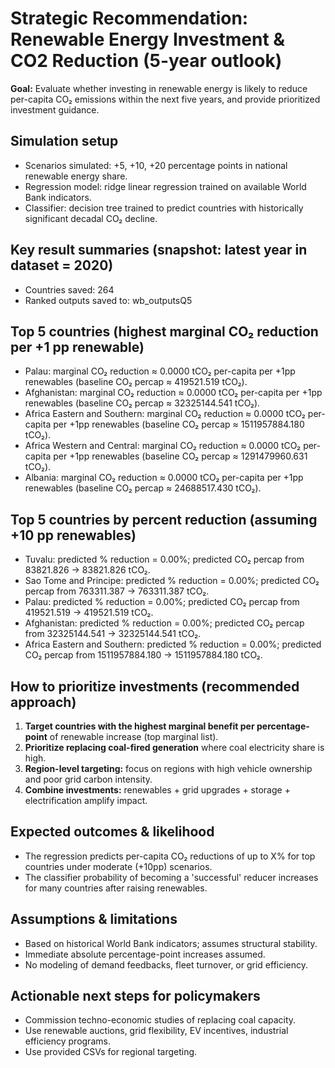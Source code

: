 # Strategic Recommendation: Renewable Energy Investment & CO2 Reduction (5-year outlook)

**Goal:** Evaluate whether investing in renewable energy is likely to reduce per-capita CO₂ emissions within the next five years, and provide prioritized investment guidance.

## Simulation setup
- Scenarios simulated: +5, +10, +20 percentage points in national renewable energy share.
- Regression model: ridge linear regression trained on available World Bank indicators.
- Classifier: decision tree trained to predict countries with historically significant decadal CO₂ decline.

## Key result summaries (snapshot: latest year in dataset = 2020)

- Countries saved: 264
- Ranked outputs saved to: wb_outputsQ5

## Top 5 countries (highest marginal CO₂ reduction per +1 pp renewable)
- Palau: marginal CO₂ reduction ≈ 0.0000 tCO₂ per-capita per +1pp renewables (baseline CO₂ percap ≈ 419521.519 tCO₂).
- Afghanistan: marginal CO₂ reduction ≈ 0.0000 tCO₂ per-capita per +1pp renewables (baseline CO₂ percap ≈ 32325144.541 tCO₂).
- Africa Eastern and Southern: marginal CO₂ reduction ≈ 0.0000 tCO₂ per-capita per +1pp renewables (baseline CO₂ percap ≈ 1511957884.180 tCO₂).
- Africa Western and Central: marginal CO₂ reduction ≈ 0.0000 tCO₂ per-capita per +1pp renewables (baseline CO₂ percap ≈ 1291479960.631 tCO₂).
- Albania: marginal CO₂ reduction ≈ 0.0000 tCO₂ per-capita per +1pp renewables (baseline CO₂ percap ≈ 24688517.430 tCO₂).

## Top 5 countries by percent reduction (assuming +10 pp renewables)
- Tuvalu: predicted % reduction = 0.00%; predicted CO₂ percap from 83821.826 -> 83821.826 tCO₂.
- Sao Tome and Principe: predicted % reduction = 0.00%; predicted CO₂ percap from 763311.387 -> 763311.387 tCO₂.
- Palau: predicted % reduction = 0.00%; predicted CO₂ percap from 419521.519 -> 419521.519 tCO₂.
- Afghanistan: predicted % reduction = 0.00%; predicted CO₂ percap from 32325144.541 -> 32325144.541 tCO₂.
- Africa Eastern and Southern: predicted % reduction = 0.00%; predicted CO₂ percap from 1511957884.180 -> 1511957884.180 tCO₂.

## How to prioritize investments (recommended approach)
1. **Target countries with the highest marginal benefit per percentage-point** of renewable increase (top marginal list).
2. **Prioritize replacing coal-fired generation** where coal electricity share is high.
3. **Region-level targeting:** focus on regions with high vehicle ownership and poor grid carbon intensity.
4. **Combine investments:** renewables + grid upgrades + storage + electrification amplify impact.

## Expected outcomes & likelihood
- The regression predicts per-capita CO₂ reductions of up to X% for top countries under moderate (+10pp) scenarios.
- The classifier probability of becoming a 'successful' reducer increases for many countries after raising renewables.

## Assumptions & limitations
- Based on historical World Bank indicators; assumes structural stability.
- Immediate absolute percentage-point increases assumed.
- No modeling of demand feedbacks, fleet turnover, or grid efficiency.

## Actionable next steps for policymakers
- Commission techno-economic studies of replacing coal capacity.
- Use renewable auctions, grid flexibility, EV incentives, industrial efficiency programs.
- Use provided CSVs for regional targeting.

